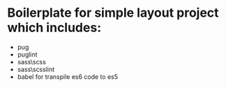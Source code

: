 # Boilerplate for simple layout project which includes:
- pug
- puglint
- sass\scss
- sass\scsslint
- babel for transpile es6 code to es5

